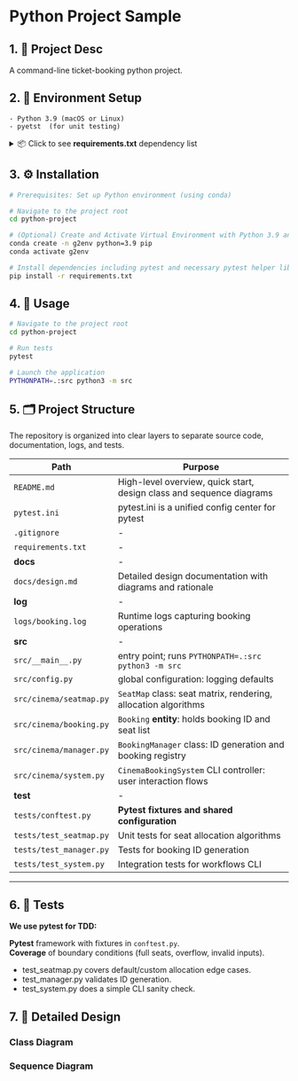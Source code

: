 
# Python Project Sample

## 1. 📌 Project Desc

A command-line ticket-booking python project. 

## 2. 🔧 Environment Setup

```
- Python 3.9 (macOS or Linux)  
- pyetst  (for unit testing)
```

<details>
<summary>📦 Click to see <strong>requirements.txt</strong> dependency list</summary>

```
exceptiongroup==1.3.0  
iniconfig==2.1.0  
packaging==25.0  
pluggy==1.6.0  
Pygments==2.19.2  
pytest==8.4.1  
tomli==2.2.1  
typing_extensions==4.14.0  
```

</details>

## 3. ⚙️ Installation

```bash
# Prerequisites: Set up Python environment (using conda)

# Navigate to the project root
cd python-project

# (Optional) Create and Activate Virtual Environment with Python 3.9 and pip & Install Dependencies
conda create -n g2env python=3.9 pip
conda activate g2env

# Install dependencies including pytest and necessary pytest helper libraries
pip install -r requirements.txt
```

## 4. 🚀 Usage

```bash
# Navigate to the project root
cd python-project
```

```bash
# Run tests
pytest

# Launch the application
PYTHONPATH=.:src python3 -m src
```

## 5. 🗂 Project Structure

The repository is organized into clear layers to separate source code, documentation, logs, and tests.

| Path | Purpose |
|---|---|
| `README.md` | High-level overview, quick start, design class and sequence diagrams |
| `pytest.ini` | pytest.ini is a unified config center for pytest |
| `.gitignore` | - |
| `requirements.txt` | - |
| **docs** | - | 
| `docs/design.md` | Detailed design documentation with diagrams and rationale  |
| **log** | - | 
| `logs/booking.log` | Runtime logs capturing booking operations |
| **src** | - | 
| `src/__main__.py` | entry point; runs `PYTHONPATH=.:src python3 -m src` |
| `src/config.py` | global configuration: logging defaults  |
| `src/cinema/seatmap.py` | `SeatMap` class: seat matrix, rendering, allocation algorithms |
| `src/cinema/booking.py` | `Booking` **entity**: holds booking ID and seat list  |
| `src/cinema/manager.py` | `BookingManager` class: ID generation and booking registry  |
| `src/cinema/system.py` | `CinemaBookingSystem` CLI controller: user interaction flows  |
| **test** | - | 
| `tests/conftest.py` | **Pytest fixtures and shared configuration** |
| `tests/test_seatmap.py` | Unit tests for seat allocation algorithms |
| `tests/test_manager.py` | Tests for booking ID generation |
| `tests/test_system.py` | Integration tests for workflows CLI |

---

## 6. 🧪 Tests 

**We use pytest for TDD:**

**Pytest** framework with fixtures in `conftest.py`.   
**Coverage** of boundary conditions (full seats, overflow, invalid inputs). 

 - test_seatmap.py covers default/custom allocation edge cases.
 - test_manager.py validates ID generation.
 - test_system.py does a simple CLI sanity check.


## 7. 📝 Detailed Design

### Class Diagram

### Sequence Diagram
